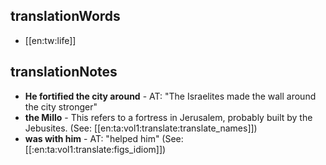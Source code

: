 ## translationWords

* [[en:tw:life]]

## translationNotes

* **He fortified the city around** - AT: "The Israelites made the wall around the city stronger"
* **the Millo** - This refers to a fortress in Jerusalem, probably built by the Jebusites.  (See: [[en:ta:vol1:translate:translate_names]])
* **was with him** - AT: "helped him" (See: [[:en:ta:vol1:translate:figs_idiom]])
